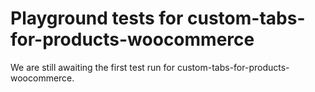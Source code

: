 # Playground tests for custom-tabs-for-products-woocommerce
We are still awaiting the first test run for custom-tabs-for-products-woocommerce.
